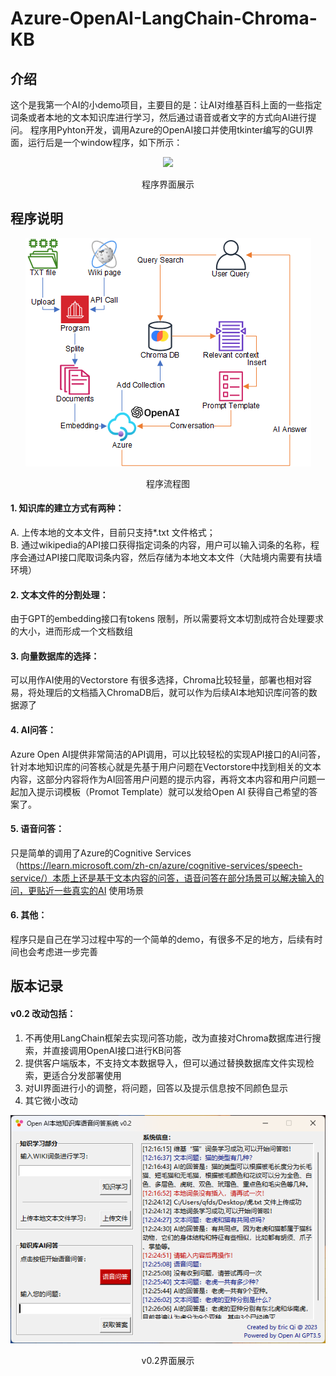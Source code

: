 # Azure-OpenAI-LangChain-Chroma-KB
## 介绍
这个是我第一个AI的小demo项目，主要目的是：让AI对维基百科上面的一些指定词条或者本地的文本知识库进行学习，然后通过语音或者文字的方式向AI进行提问。
程序用Pyhton开发，调用Azure的OpenAI接口并使用tkinter编写的GUI界面，运行后是一个window程序，如下所示：

<div align=center><img src="https://github.com/qfds/Azure-OpenAI-LangChain-Chroma-KB/blob/main/img/screenshot.png">
  <p>程序界面展示</p>
</div>

## 程序说明
<div align=center><img src="https://github.com/qfds/Azure-OpenAI-LangChain-Chroma-KB/blob/main/img/diagram.png">
  <p>程序流程图</p>
</div>

#### 1. 知识库的建立方式有两种：
A. 上传本地的文本文件，目前只支持*.txt 文件格式；</BR>
B. 通过wikipedia的API接口获得指定词条的内容，用户可以输入词条的名称，程序会通过API接口爬取词条内容，然后存储为本地文本文件（大陆境内需要有扶墙环境）
#### 2. 文本文件的分割处理：
由于GPT的embedding接口有tokens 限制，所以需要将文本切割成符合处理要求的大小，进而形成一个文档数组
#### 3. 向量数据库的选择：
可以用作AI使用的Vectorstore 有很多选择，Chroma比较轻量，部署也相对容易，将处理后的文档插入ChromaDB后，就可以作为后续AI本地知识库问答的数据源了
#### 4. AI问答：
Azure Open AI提供非常简洁的API调用，可以比较轻松的实现API接口的AI问答，针对本地知识库的问答核心就是先基于用户问题在Vectorstore中找到相关的文本内容，这部分内容将作为AI回答用户问题的提示内容，再将文本内容和用户问题一起加入提示词模板（Promot Template）就可以发给Open AI 获得自己希望的答案了。
#### 5. 语音问答：
只是简单的调用了Azure的Cognitive Services （https://learn.microsoft.com/zh-cn/azure/cognitive-services/speech-service/）本质上还是基于文本内容的问答，语音问答在部分场景可以解决输入的问，更贴近一些真实的AI 使用场景
#### 6. 其他：
程序只是自己在学习过程中写的一个简单的demo，有很多不足的地方，后续有时间也会考虑进一步完善

## 版本记录
#### v0.2 改动包括：
1. 不再使用LangChain框架去实现问答功能，改为直接对Chroma数据库进行搜索，并直接调用OpenAI接口进行KB问答
2. 提供客户端版本，不支持文本数据导入，但可以通过替换数据库文件实现检索，更适合分发部署使用
3. 对UI界面进行小的调整，将问题，回答以及提示信息按不同颜色显示
4. 其它微小改动
<div align=center><img src="https://raw.githubusercontent.com/qfds/Azure-OpenAI-LangChain-Chroma-KB/main/img/v0.2ss.png">
  <p>v0.2界面展示</p>
</div>
